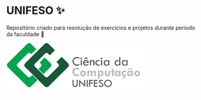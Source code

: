 # UNIFESO :sparkles:
Repositório criado para resolução de exercícios e projetos durante periodo da faculdade :pencil:

![Banner](.banner/ub.png)